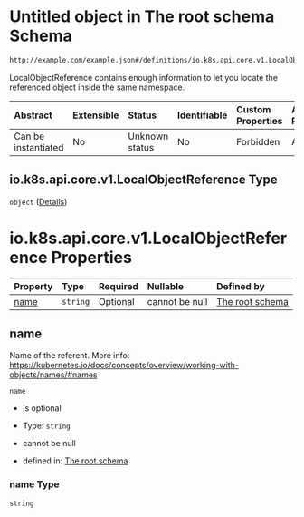 # Untitled object in The root schema Schema

```txt
http://example.com/example.json#/definitions/io.k8s.api.core.v1.LocalObjectReference
```

LocalObjectReference contains enough information to let you locate the referenced object inside the same namespace.

| Abstract            | Extensible | Status         | Identifiable | Custom Properties | Additional Properties | Access Restrictions | Defined In                                                        |
| :------------------ | :--------- | :------------- | :----------- | :---------------- | :-------------------- | :------------------ | :---------------------------------------------------------------- |
| Can be instantiated | No         | Unknown status | No           | Forbidden         | Allowed               | none                | [values.schema.json\*](values.schema.json "open original schema") |

## io.k8s.api.core.v1.LocalObjectReference Type

`object` ([Details](values-definitions-iok8sapicorev1localobjectreference.md))

# io.k8s.api.core.v1.LocalObjectReference Properties

| Property      | Type     | Required | Nullable       | Defined by                                                                                                                                                                                         |
| :------------ | :------- | :------- | :------------- | :------------------------------------------------------------------------------------------------------------------------------------------------------------------------------------------------- |
| [name](#name) | `string` | Optional | cannot be null | [The root schema](values-definitions-iok8sapicorev1localobjectreference-properties-name.md "http://example.com/example.json#/definitions/io.k8s.api.core.v1.LocalObjectReference/properties/name") |

## name

Name of the referent. More info: <https://kubernetes.io/docs/concepts/overview/working-with-objects/names/#names>

`name`

*   is optional

*   Type: `string`

*   cannot be null

*   defined in: [The root schema](values-definitions-iok8sapicorev1localobjectreference-properties-name.md "http://example.com/example.json#/definitions/io.k8s.api.core.v1.LocalObjectReference/properties/name")

### name Type

`string`
